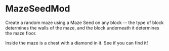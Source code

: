# MazeSeedMod

Create a random maze using a Maze Seed on any block -- the type of block determines the walls of the maze, and the block underneath it determines the maze floor.

Inside the maze is a chest with a diamond in it. See if you can find it!